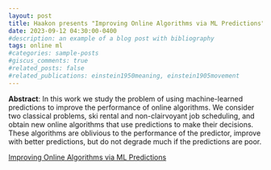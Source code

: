 ```yaml
---
layout: post
title: Haakon presents "Improving Online Algorithms via ML Predictions"
date: 2023-09-12 04:30:00-0400
#description: an example of a blog post with bibliography
tags: online ml
#categories: sample-posts
#giscus_comments: true
#related_posts: false
#related_publications: einstein1950meaning, einstein1905movement
---
```



**Abstract**: In this work we study the problem of using machine-learned predictions to improve the performance of online algorithms. We consider two classical problems, ski rental and non-clairvoyant job scheduling, and obtain new online algorithms that use predictions to make their decisions. These algorithms are oblivious to the performance of the predictor, improve with better predictions, but do not degrade much if the predictions are poor.

[Improving Online Algorithms via ML Predictions](https://dl.acm.org/doi/pdf/10.5555/3327546.3327635)